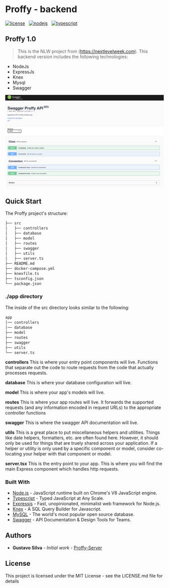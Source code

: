 # Proffy - backend

[![license](https://img.shields.io/github/license/ajaymache/travis-ci-with-github.svg)](https://opensource.org/licenses/MIT)&nbsp;&nbsp;
[![nodejs](https://img.shields.io/badge/Server-Node.js-%23339933?style=flat-square&logo=node.js)](https://nodejs.org/)&nbsp;&nbsp;
[![typescript](https://img.shields.io/badge/-TypeScript-%23007ACC?style=flat-square&logo=TYPESCRIPT)](https://www.typescriptlang.org/)&nbsp;&nbsp;

## Proffy 1.0

> This is the NLW project from (https://nextlevelweek.com). This backend version includes the following technologies:

- NodeJs
- ExpressJs
- Knex
- Mysql
- Swagger

<p align="center" >
    <img src="docs/swagger.png" alt="Swagger Info" width="600px">
</p>



## Quick Start

The Proffy project's structure:

```
├── src
│   ├── controllers
│   ├── database
│   ├── model
│   ├── routes
│   ├── swagger
│   ├── utils
│   ├── server.ts
├── README.md
├── docker-compose.yml
├── knexfile.ts
├── tsconfig.json
└── package.json

```

### ./app directory

The inside of the src directory looks similar to the following:

```
app
│── controllers
│── database
├── model
├── routes
├── swagger
├── utils
└── server.ts
```

**controllers**
This is where your entry point components will live. Functions that separate out the code to route requests from the code that actually processes requests.

**database**
This is where your database configuration will live.

**model**
This is where your app's models will live.

**routes**
This is where your app routes will live. It forwards the supported requests (and any information encoded in request URLs) to the appropriate controller functions

**swagger**
This is where the swagger API documentation will live.

**utils**
This is a great place to put miscellaneous helpers and utilities. Things like date helpers, formatters, etc. are often found here. However, it should only be used for things that are truely shared across your application. If a helper or utility is only used by a specific component or model, consider co-locating your helper with that component or model.

**server.tsx** This is the entry point to your app. This is where you will find the main Express component which handles http requests.

### Built With

* [Node.js](https://nodejs.org/) - JavaScript runtime built on Chrome's V8 JavaScript engine.
* [Typescript](https://www.typescriptlang.org/) - Typed JavaScript at Any Scale.
* [Expressjs](https://expressjs.com/) - Fast, unopinionated, minimalist web framework for Node.js.
* [Knex](http://knexjs.org/) - A SQL Query Builder for Javascript.
* [MySQL](https://www.mysql.com/) - The world's most popular open source database.
* [Swagger](https://swagger.io/) - API Documentation & Design Tools for Teams.

## Authors

* **Gustavo Silva** - *Initial work* - [Proffy-Server](https://github.com/gusilva/proffy-server)

## License

This project is licensed under the MIT License - see the LICENSE.md file for details

